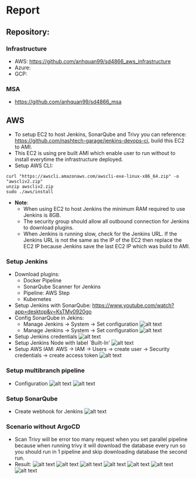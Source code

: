 # Report
## Repository:
### Infrastructure
- AWS: https://github.com/anhquan99/sd4866_aws_infrastructure
- Azure: 
- GCP:  
### MSA
- https://github.com/anhquan99/sd4866_msa
## AWS
- To setup EC2 to host Jenkins, SonarQube and Trivy you can reference: https://github.com/nashtech-garage/jenkins-devops-ci, build this EC2 to AMI.
- This EC2 is using pre built AMI which enable user to run without to install everytime the infrastructure deployed.
- Setup AWS CLI:
```
curl "https://awscli.amazonaws.com/awscli-exe-linux-x86_64.zip" -o "awscliv2.zip"
unzip awscliv2.zip
sudo ./aws/install
```
- **Note**:
    - When using EC2 to host Jenkins the minimum RAM required to use Jenkins is 8GB.
    - The security group should allow all outbound connection for Jenkins to download plugins.
    - When Jenkins is running slow, check for the Jenkins URL. If the Jenkins URL is not the same as the IP of the EC2 then replace the EC2 IP because Jenkins save the last EC2 IP which was build to AMI.
### Setup Jenkins
- Download plugins:
    - Docker Pipeline
    - SonarQube Scanner for Jenkins
    - Pipeline: AWS Step
    - Kubernetes
- Setup Jenkins with SonarQube: https://www.youtube.com/watch?app=desktop&v=KsTMy0920go
- Config SonarQube in Jekins:
    - Manage Jenkins -> System -> Set configuration ![alt text](/assets/image.png)
    - Manage Jenkins -> System -> Set configuration ![alt text](/assets/image-1.png)
- Setup Jenkins credentials ![alt text](/assets/image-7.png)
- Setup Jenkins Node with label `Built-In' ![alt text](/assets/image-5.png)
- Setup AWS IAM: AWS -> IAM -> Users -> create user -> Security credentials -> create access token ![alt text](/assets/image-4.png)
### Setup multibranch pipeline
- Configuration ![alt text](/assets/image-2.png) ![alt text](/assets/image-3.png)
### Setup SonarQube
- Create webhook for Jenkins ![alt text](/assets/image-6.png)
### Scenario without ArgoCD
- Scan Trivy will be error too many request when you set parallel pipeline because when running trivy it will download the database every run so you should run in 1 pipeline and skip downloading database the second run.
- Result:
![alt text](/assets/image-8.png)
![alt text](/assets/image-10.png)
![alt text](/assets/image-11.png)
![alt text](/assets/image-12.png)
![alt text](/assets/image-13.png)
![alt text](/assets/image-14.png)
![alt text](/assets/image-15.png)
